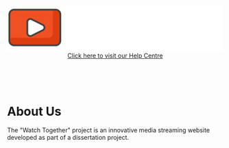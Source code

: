 <div align="center">
  <a href="http://192.168.8.100:8080/help-centre.html" title="Help Centre">
    <img src="https://raw.githubusercontent.com/benwhiteuk/WatchTogether/main/watch-together-logo2.png" width="750" height="auto" alt="Watch Together Logo"/>
    <br/>
    Click here to visit our Help Centre
  </a>
  <br/>
</div>

<br/><br/><br/>


# About Us

The "Watch Together" project is an innovative media streaming website developed as part of a dissertation project.
